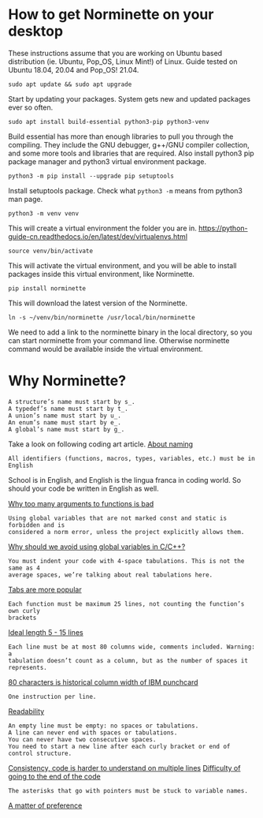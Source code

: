 # How to get Norminette on your desktop

These instructions assume that you are working on Ubuntu based distribution (ie. Ubuntu, Pop_OS, Linux Mint!) of Linux.
Guide tested on Ubuntu 18.04, 20.04 and Pop_OS! 21.04.

`sudo apt update && sudo apt upgrade`

Start by updating your packages. System gets new and updated packages ever so often.

`sudo apt install build-essential python3-pip python3-venv`

Build essential has more than enough libraries to pull you through the compiling. They include the GNU debugger, g++/GNU compiler collection, and some more tools and libraries that are required. Also install python3 pip package manager and python3 virtual environment package.

`python3 -m pip install --upgrade pip setuptools`

Install setuptools package. Check
what `python3 -m` means from python3
man page.

`python3 -m venv venv`

This will create a virtual environment the folder you are in.
https://python-guide-cn.readthedocs.io/en/latest/dev/virtualenvs.html

`source venv/bin/activate`

This will activate the virtual environment, and you will be able to install packages inside this virtual environment, like Norminette.

`pip install norminette`

This will download the latest version of the Norminette.

`ln -s ~/venv/bin/norminette /usr/local/bin/norminette`

We need to add a link to the norminette binary in the local directory, so you can start norminette from your command line.
Otherwise norminette command would be available inside the virtual environment.

# Why Norminette?


	A structure’s name must start by s_.
	A typedef’s name must start by t_.
	A union’s name must start by u_.
	An enum’s name must start by e_.
	A global’s name must start by g_.

Take a look on following coding art article. [About naming](https://codingart.readthedocs.io/en/latest/c/Naming.html)

	All identifiers (functions, macros, types, variables, etc.) must be in English

School is in English, and English is the lingua franca in coding world. So should your code be written in English as well.

[Why too many arguments to functions is bad](https://matheus.ro/2018/01/29/clean-code-avoid-many-arguments-functions/)

	Using global variables that are not marked const and static is forbidden and is
	considered a norm error, unless the project explicitly allows them.

[Why should we avoid using global variables in C/C++?](https://www.tutorialspoint.com/Why-should-we-avoid-using-global-variables-in-C-Cplusplus)

	You must indent your code with 4-space tabulations. This is not the same as 4
	average spaces, we’re talking about real tabulations here.

[Tabs are more popular](https://insanelab.com/blog/notes/spaces-vs-tabs/)

	Each function must be maximum 25 lines, not counting the function’s own curly
	brackets

[Ideal length 5 - 15 lines](https://softwareengineering.stackexchange.com/questions/133404/what-is-the-ideal-length-of-a-method-for-you)

	Each line must be at most 80 columns wide, comments included. Warning: a
	tabulation doesn’t count as a column, but as the number of spaces it represents.

[80 characters is historical column width of IBM punchcard](https://softwareengineering.stackexchange.com/questions/148677/why-is-80-characters-the-standard-limit-for-code-width)

	One instruction per line.

[Readability](https://softwareengineering.stackexchange.com/questions/104066/single-line-statements-good-practices)

	An empty line must be empty: no spaces or tabulations.
	A line can never end with spaces or tabulations.
	You can never have two consecutive spaces.
	You need to start a new line after each curly bracket or end of control structure.

[Consistency, code is harder to understand on multiple lines](https://softwareengineering.stackexchange.com/questions/251216/is-too-much-whitespace-a-bad-thing)
[Difficulty of going to the end of the code](https://softwareengineering.stackexchange.com/questions/121555/why-is-trailing-whitespace-a-big-deal)

	The asterisks that go with pointers must be stuck to variable names.

[A matter of preference](https://stackoverflow.com/questions/2660633/declaring-pointers-asterisk-on-the-left-or-right-of-the-space-between-the-type)
